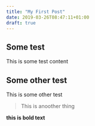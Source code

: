 ```yaml
---
title: "My First Post"
date: 2019-03-26T08:47:11+01:00
draft: true
---
```



## Some test
This is some test content

## Some other test
This is some other test

> This is anoother thing

**this is bold text**

